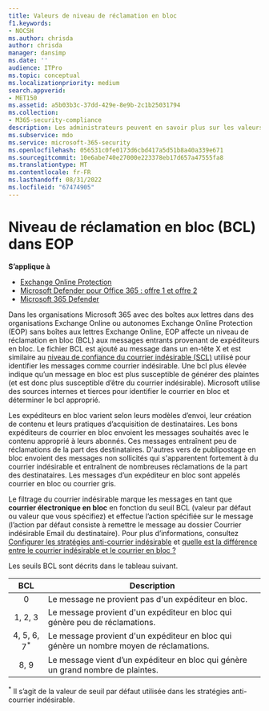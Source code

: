 ```yaml
---
title: Valeurs de niveau de réclamation en bloc
f1.keywords:
- NOCSH
ms.author: chrisda
author: chrisda
manager: dansimp
ms.date: ''
audience: ITPro
ms.topic: conceptual
ms.localizationpriority: medium
search.appverid:
- MET150
ms.assetid: a5b03b3c-37dd-429e-8e9b-2c1b25031794
ms.collection:
- M365-security-compliance
description: Les administrateurs peuvent en savoir plus sur les valeurs de niveau de réclamation en bloc (BCL) utilisées dans Exchange Online Protection (EOP).
ms.subservice: mdo
ms.service: microsoft-365-security
ms.openlocfilehash: 056531c0fe0173d6cbd417a5d51b8a40a339e671
ms.sourcegitcommit: 10e6abe740e27000e223378eb17d657a47555fa8
ms.translationtype: MT
ms.contentlocale: fr-FR
ms.lasthandoff: 08/31/2022
ms.locfileid: "67474905"
---
```

# <a name="bulk-complaint-level-bcl-in-eop"></a>Niveau de réclamation en bloc (BCL) dans EOP

**S’applique à**
- [Exchange Online Protection](exchange-online-protection-overview.md)
- [Microsoft Defender pour Office 365 : offre 1 et offre 2](defender-for-office-365.md)
- [Microsoft 365 Defender](../defender/microsoft-365-defender.md)

Dans les organisations Microsoft 365 avec des boîtes aux lettres dans des organisations Exchange Online ou autonomes Exchange Online Protection (EOP) sans boîtes aux lettres Exchange Online, EOP affecte un niveau de réclamation en bloc (BCL) aux messages entrants provenant de expéditeurs en bloc. Le fichier BCL est ajouté au message dans un en-tête X et est similaire au [niveau de confiance du courrier indésirable (SCL)](spam-confidence-levels.md) utilisé pour identifier les messages comme courrier indésirable. Une bcl plus élevée indique qu’un message en bloc est plus susceptible de générer des plaintes (et est donc plus susceptible d’être du courrier indésirable). Microsoft utilise des sources internes et tierces pour identifier le courrier en bloc et déterminer le bcl approprié.

Les expéditeurs en bloc varient selon leurs modèles d’envoi, leur création de contenu et leurs pratiques d’acquisition de destinataires. Les bons expéditeurs de courrier en bloc envoient les messages souhaités avec le contenu approprié à leurs abonnés. Ces messages entraînent peu de réclamations de la part des destinataires. D'autres vers de publipostage en bloc envoient des messages non sollicités qui s'apparentent fortement à du courrier indésirable et entraînent de nombreuses réclamations de la part des destinataires. Les messages d’un expéditeur en bloc sont appelés courrier en bloc ou courrier gris.

 Le filtrage du courrier indésirable marque les messages en tant que **courrier électronique en bloc** en fonction du seuil BCL (valeur par défaut ou valeur que vous spécifiez) et effectue l’action spécifiée sur le message (l’action par défaut consiste à remettre le message au dossier Courrier indésirable Email du destinataire). Pour plus d’informations, consultez [Configurer les stratégies anti-courrier indésirable](configure-your-spam-filter-policies.md) et [quelle est la différence entre le courrier indésirable et le courrier en bloc ?](what-s-the-difference-between-junk-email-and-bulk-email.md)

Les seuils BCL sont décrits dans le tableau suivant.

|BCL|Description|
|:---:|---|
|0|Le message ne provient pas d'un expéditeur en bloc.|
|1, 2, 3|Le message provient d'un expéditeur en bloc qui génère peu de réclamations.|
|4, 5, 6, 7<sup>\*</sup>|Le message provient d'un expéditeur en bloc qui génère un nombre moyen de réclamations.|
|8, 9|Le message vient d’un expéditeur en bloc qui génère un grand nombre de plaintes.|

<sup>\*</sup> Il s’agit de la valeur de seuil par défaut utilisée dans les stratégies anti-courrier indésirable.
